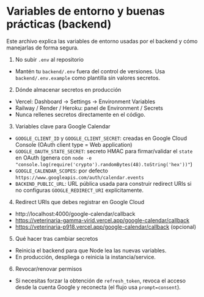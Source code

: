 # Variables de entorno y buenas prácticas (backend)

Este archivo explica las variables de entorno usadas por el backend y cómo manejarlas de forma segura.

1) No subir `.env` al repositorio
  - Mantén tu `backend/.env` fuera del control de versiones. Usa `backend/.env.example` como plantilla sin valores secretos.

2) Dónde almacenar secretos en producción
  - Vercel: Dashboard → Settings → Environment Variables
  - Railway / Render / Heroku: panel de Environment / Secrets
  - Nunca rellenes secretos directamente en el código.

3) Variables clave para Google Calendar
  - `GOOGLE_CLIENT_ID` y `GOOGLE_CLIENT_SECRET`: creadas en Google Cloud Console (OAuth client type = Web application)
  - `GOOGLE_OAUTH_STATE_SECRET`: secreto HMAC para firmar/validar el `state` en OAuth (genera con `node -e "console.log(require('crypto').randomBytes(48).toString('hex'))"`)
  - `GOOGLE_CALENDAR_SCOPES`: por defecto `https://www.googleapis.com/auth/calendar.events`
  - `BACKEND_PUBLIC_URL`: URL pública usada para construir redirect URIs si no configuras `GOOGLE_REDIRECT_URI` explícitamente.

4) Redirect URIs que debes registrar en Google Cloud
  - http://localhost:4000/google-calendar/callback
  - https://veterinaria-gamma-virid.vercel.app/google-calendar/callback
  - https://veterinaria-p918.vercel.app/google-calendar/callback  (opcional)

5) Qué hacer tras cambiar secretos
  - Reinicia el backend para que Node lea las nuevas variables.
  - En producción, despliega o reinicia la instancia/service.

6) Revocar/renovar permisos
  - Si necesitas forzar la obtención de `refresh_token`, revoca el acceso desde la cuenta Google y reconecta (el flujo usa `prompt=consent`).
